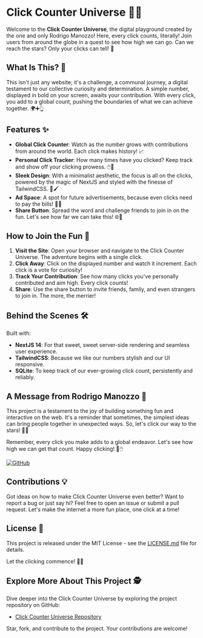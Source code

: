 # Click Counter Universe 🚀👾

Welcome to the **Click Counter Universe**, the digital playground created by the one and only Rodrigo Manozzo! Here, every click counts, literally! Join users from around the globe in a quest to see how high we can go. Can we reach the stars? Only your clicks can tell! 🌟

## What Is This? 🤔

This isn't just any website; it's a challenge, a communal journey, a digital testament to our collective curiosity and determination. A simple number, displayed in bold on your screen, awaits your contribution. With every click, you add to a global count, pushing the boundaries of what we can achieve together. 🌍➕👆

## Features ✨

- **Global Click Counter**: Watch as the number grows with contributions from around the world. Each click makes history! 📈
- **Personal Click Tracker**: How many times have you clicked? Keep track and show off your clicking prowess. 🖱️💪
- **Sleek Design**: With a minimalist aesthetic, the focus is all on the clicks, powered by the magic of NextJS and styled with the finesse of TailwindCSS. 🎨🖌️
- **Ad Space**: A spot for future advertisements, because even clicks need to pay the bills! 💸📢
- **Share Button**: Spread the word and challenge friends to join in on the fun. Let's see how far we can take this! 🌐👫

## How to Join the Fun 🎉

1. **Visit the Site**: Open your browser and navigate to the Click Counter Universe. The adventure begins with a single click.
2. **Click Away**: Click on the displayed number and watch it increment. Each click is a vote for curiosity!
3. **Track Your Contribution**: See how many clicks you've personally contributed and aim high. Every click counts!
4. **Share**: Use the share button to invite friends, family, and even strangers to join in. The more, the merrier!

## Behind the Scenes 🛠️

Built with:

- **NextJS 14**: For that sweet, sweet server-side rendering and seamless user experience.
- **TailwindCSS**: Because we like our numbers stylish and our UI responsive.
- **SQLite**: To keep track of our ever-growing click count, persistently and reliably.

## A Message from Rodrigo Manozzo 📢

This project is a testament to the joy of building something fun and interactive on the web. It's a reminder that sometimes, the simplest ideas can bring people together in unexpected ways. So, let's click our way to the stars! 🚀🌌

Remember, every click you make adds to a global endeavor. Let's see how high we can get that count. Happy clicking! 🎈🖱️

[![GitHub](https://img.shields.io/badge/GitHub-Manozzo-blue?style=flat&logo=github)](https://github.com/manozzo)

## Contributions 💡

Got ideas on how to make Click Counter Universe even better? Want to report a bug or just say hi? Feel free to open an issue or submit a pull request. Let's make the internet a more fun place, one click at a time!

## License 📜

This project is released under the MIT License - see the [LICENSE.md](LICENSE.md) file for details.

Let the clicking commence! 🎊👾

## Explore More About This Project 🕵️

Dive deeper into the Click Counter Universe by exploring the project repository on GitHub:

- [Click Counter Universe Repository](https://github.com/manozzo/click-counter-universe)

Star, fork, and contribute to the project. Your contributions are welcome!

